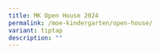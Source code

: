 ```yaml
---
title: MK Open House 2024
permalink: /moe-kindergarten/open-house/
variant: tiptap
description: ""
---
```

